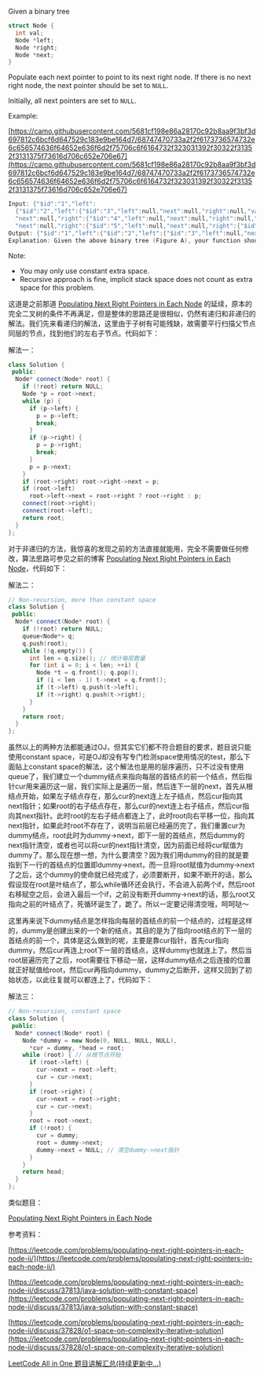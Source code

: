 Given a binary tree

```cpp
struct Node {
  int val;
  Node *left;
  Node *right;
  Node *next;
}
```

Populate each next pointer to point to its next right node. If there is no next right node, the next pointer should be set to `NULL`.

Initially, all next pointers are set to `NULL`.

Example:

[https://camo.githubusercontent.com/5681cf198e86a28170c92b8aa9f3bf3d697812c6bcf6d647529c183e9be164d7/68747470733a2f2f6173736574732e6c656574636f64652e636f6d2f75706c6f6164732f323031392f30322f31352f3131375f73616d706c652e706e67](https://camo.githubusercontent.com/5681cf198e86a28170c92b8aa9f3bf3d697812c6bcf6d647529c183e9be164d7/68747470733a2f2f6173736574732e6c656574636f64652e636f6d2f75706c6f6164732f323031392f30322f31352f3131375f73616d706c652e706e67)

```cpp
Input: {"$id":"1","left":
  {"$id":"2","left":{"$id":"3","left":null,"next":null,"right":null,"val":4},
  "next":null,"right":{"$id":"4","left":null,"next":null,"right":null,"val":5},"val":2},
  "next":null,"right":{"$id":"5","left":null,"next":null,"right":{"$id":"6","left":null,"next":null,"right":null,"val":7},"val":3},"val":1}
Output: {"$id":"1","left":{"$id":"2","left":{"$id":"3","left":null,"next":{"$id":"4","left":null,"next":{"$id":"5","left":null,"next":null,"right":null,"val":7},"right":null,"val":5},"right":null,"val":4},"next":{"$id":"6","left":null,"next":null,"right":{"$ref":"5"},"val":3},"right":{"$ref":"4"},"val":2},"next":null,"right":{"$ref":"6"},"val":1}
Explanation: Given the above binary tree (Figure A), your function should populate each next pointer to point to its next right node, just like in Figure B.
```

Note:

- You may only use constant extra space.
- Recursive approach is fine, implicit stack space does not count as extra space for this problem.

这道是之前那道 [Populating Next Right Pointers in Each Node](http://www.cnblogs.com/grandyang/p/4288151.html) 的延续，原本的完全二叉树的条件不再满足，但是整体的思路还是很相似，仍然有递归和非递归的解法。我们先来看递归的解法，这里由于子树有可能残缺，故需要平行扫描父节点同层的节点，找到他们的左右子节点。代码如下：

解法一：

```cpp
class Solution {
 public:
  Node* connect(Node* root) {
    if (!root) return NULL;
    Node *p = root->next;
    while (p) {
      if (p->left) {
        p = p->left;
        break;
      }
      if (p->right) {
        p = p->right;
        break;
      }
      p = p->next;
    }
    if (root->right) root->right->next = p; 
    if (root->left)
      root->left->next = root->right ? root->right : p; 
    connect(root->right);
    connect(root->left);
    return root;
  }
};
```

对于非递归的方法，我惊喜的发现之前的方法直接就能用，完全不需要做任何修改，算法思路可参见之前的博客 [Populating Next Right Pointers in Each Node](http://www.cnblogs.com/grandyang/p/4288151.html)，代码如下：

解法二：

```cpp
// Non-recursion, more than constant space
class Solution {
 public:
  Node* connect(Node* root) {
    if (!root) return NULL;
    queue<Node*> q;
    q.push(root);
    while (!q.empty()) {
      int len = q.size(); // 统计每层数量
      for (int i = 0; i < len; ++i) {
        Node *t = q.front(); q.pop();
        if (i < len - 1) t->next = q.front();
        if (t->left) q.push(t->left);
        if (t->right) q.push(t->right);
      }
    }
    return root;
  }
};
```

虽然以上的两种方法都能通过OJ，但其实它们都不符合题目的要求，题目说只能使用constant space，可是OJ却没有写专门检测space使用情况的test，那么下面贴上constant space的解法，这个解法也是用的层序遍历，只不过没有使用queue了，我们建立一个dummy结点来指向每层的首结点的前一个结点，然后指针cur用来遍历这一层，我们实际上是遍历一层，然后连下一层的next，首先从根结点开始，如果左子结点存在，那么cur的next连上左子结点，然后cur指向其next指针；如果root的右子结点存在，那么cur的next连上右子结点，然后cur指向其next指针。此时root的左右子结点都连上了，此时root向右平移一位，指向其next指针，如果此时root不存在了，说明当前层已经遍历完了，我们重置cur为dummy结点，root此时为dummy->next，即下一层的首结点，然后dummy的next指针清空，或者也可以将cur的next指针清空，因为前面已经将cur赋值为dummy了。那么现在想一想，为什么要清空？因为我们用dummy的目的就是要指到下一行的首结点的位置即dummy->next，而一旦将root赋值为dummy->next了之后，这个dummy的使命就已经完成了，必须要断开，如果不断开的话，那么假设现在root是叶结点了，那么while循环还会执行，不会进入前两个if，然后root右移赋空之后，会进入最后一个if，之前没有断开dummy->next的话，那么root又指向之前的叶结点了，死循环诞生了，跪了。所以一定要记得清空哦，呵呵哒～

这里再来说下dummy结点是怎样指向每层的首结点的前一个结点的，过程是这样的，dummy是创建出来的一个新的结点，其目的是为了指向root结点的下一层的首结点的前一个，具体是这么做到的呢，主要是靠cur指针，首先cur指向dummy，然后cur再连上root下一层的首结点，这样dummy也就连上了。然后当root层遍历完了之后，root需要往下移动一层，这样dummy结点之后连接的位置就正好赋值给root，然后cur再指向dummy，dummy之后断开，这样又回到了初始状态，以此往复就可以都连上了，代码如下：

解法三：

```cpp
// Non-recursion, constant space
class Solution {
 public:
  Node* connect(Node* root) {
    Node *dummy = new Node(0, NULL, NULL, NULL),
      *cur = dummy, *head = root;
    while (root) { // 从根节点开始
      if (root->left) {
        cur->next = root->left;
        cur = cur->next;
      }
      if (root->right) {
        cur->next = root->right;
        cur = cur->next;
      }
      root = root->next;
      if (!root) {
        cur = dummy;
        root = dummy->next;
        dummy->next = NULL; // 清空dummy->next指针
      }
    }
    return head;
  }
};
```

类似题目：

[Populating Next Right Pointers in Each Node](http://www.cnblogs.com/grandyang/p/4288151.html)

参考资料：

[https://leetcode.com/problems/populating-next-right-pointers-in-each-node-ii/](https://leetcode.com/problems/populating-next-right-pointers-in-each-node-ii/)

[https://leetcode.com/problems/populating-next-right-pointers-in-each-node-ii/discuss/37813/java-solution-with-constant-space](https://leetcode.com/problems/populating-next-right-pointers-in-each-node-ii/discuss/37813/java-solution-with-constant-space)

[https://leetcode.com/problems/populating-next-right-pointers-in-each-node-ii/discuss/37828/o1-space-on-complexity-iterative-solution](https://leetcode.com/problems/populating-next-right-pointers-in-each-node-ii/discuss/37828/o1-space-on-complexity-iterative-solution)

[LeetCode All in One 题目讲解汇总(持续更新中...)](http://www.cnblogs.com/grandyang/p/4606334.html)